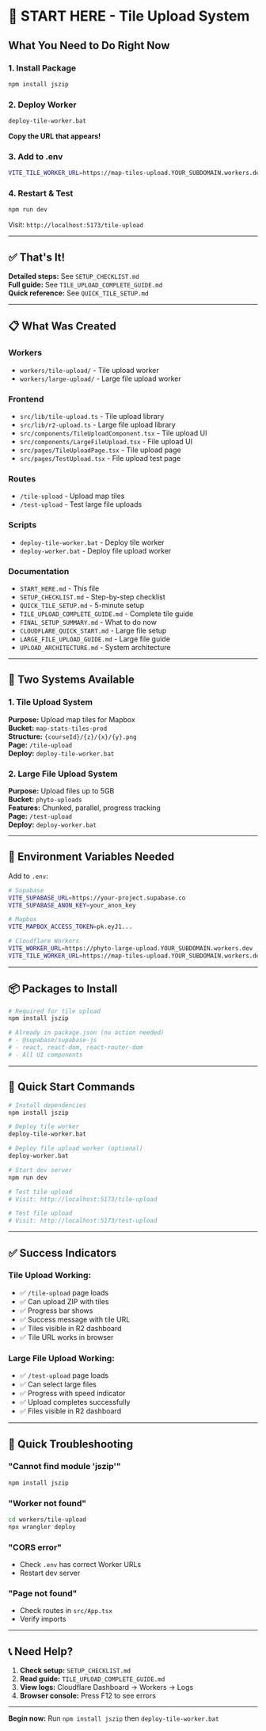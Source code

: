 # 🚀 START HERE - Tile Upload System

## What You Need to Do Right Now

### 1. Install Package
```bash
npm install jszip
```

### 2. Deploy Worker
```bash
deploy-tile-worker.bat
```
**Copy the URL that appears!**

### 3. Add to .env
```bash
VITE_TILE_WORKER_URL=https://map-tiles-upload.YOUR_SUBDOMAIN.workers.dev
```

### 4. Restart & Test
```bash
npm run dev
```
Visit: `http://localhost:5173/tile-upload`

---

## ✅ That's It!

**Detailed steps:** See `SETUP_CHECKLIST.md`  
**Full guide:** See `TILE_UPLOAD_COMPLETE_GUIDE.md`  
**Quick reference:** See `QUICK_TILE_SETUP.md`

---

## 📋 What Was Created

### Workers
- `workers/tile-upload/` - Tile upload worker
- `workers/large-upload/` - Large file upload worker

### Frontend
- `src/lib/tile-upload.ts` - Tile upload library
- `src/lib/r2-upload.ts` - Large file upload library
- `src/components/TileUploadComponent.tsx` - Tile upload UI
- `src/components/LargeFileUpload.tsx` - File upload UI
- `src/pages/TileUploadPage.tsx` - Tile upload page
- `src/pages/TestUpload.tsx` - File upload test page

### Routes
- `/tile-upload` - Upload map tiles
- `/test-upload` - Test large file uploads

### Scripts
- `deploy-tile-worker.bat` - Deploy tile worker
- `deploy-worker.bat` - Deploy file upload worker

### Documentation
- `START_HERE.md` - This file
- `SETUP_CHECKLIST.md` - Step-by-step checklist
- `QUICK_TILE_SETUP.md` - 5-minute setup
- `TILE_UPLOAD_COMPLETE_GUIDE.md` - Complete tile guide
- `FINAL_SETUP_SUMMARY.md` - What to do now
- `CLOUDFLARE_QUICK_START.md` - Large file setup
- `LARGE_FILE_UPLOAD_GUIDE.md` - Large file guide
- `UPLOAD_ARCHITECTURE.md` - System architecture

---

## 🎯 Two Systems Available

### 1. Tile Upload System
**Purpose:** Upload map tiles for Mapbox  
**Bucket:** `map-stats-tiles-prod`  
**Structure:** `{courseId}/{z}/{x}/{y}.png`  
**Page:** `/tile-upload`  
**Deploy:** `deploy-tile-worker.bat`

### 2. Large File Upload System
**Purpose:** Upload files up to 5GB  
**Bucket:** `phyto-uploads`  
**Features:** Chunked, parallel, progress tracking  
**Page:** `/test-upload`  
**Deploy:** `deploy-worker.bat`

---

## 🔧 Environment Variables Needed

Add to `.env`:
```bash
# Supabase
VITE_SUPABASE_URL=https://your-project.supabase.co
VITE_SUPABASE_ANON_KEY=your_anon_key

# Mapbox
VITE_MAPBOX_ACCESS_TOKEN=pk.eyJ1...

# Cloudflare Workers
VITE_WORKER_URL=https://phyto-large-upload.YOUR_SUBDOMAIN.workers.dev
VITE_TILE_WORKER_URL=https://map-tiles-upload.YOUR_SUBDOMAIN.workers.dev
```

---

## 📦 Packages to Install

```bash
# Required for tile upload
npm install jszip

# Already in package.json (no action needed)
# - @supabase/supabase-js
# - react, react-dom, react-router-dom
# - All UI components
```

---

## 🚀 Quick Start Commands

```bash
# Install dependencies
npm install jszip

# Deploy tile worker
deploy-tile-worker.bat

# Deploy file upload worker (optional)
deploy-worker.bat

# Start dev server
npm run dev

# Test tile upload
# Visit: http://localhost:5173/tile-upload

# Test file upload
# Visit: http://localhost:5173/test-upload
```

---

## ✅ Success Indicators

### Tile Upload Working:
- ✅ `/tile-upload` page loads
- ✅ Can upload ZIP with tiles
- ✅ Progress bar shows
- ✅ Success message with tile URL
- ✅ Tiles visible in R2 dashboard
- ✅ Tile URL works in browser

### Large File Upload Working:
- ✅ `/test-upload` page loads
- ✅ Can select large files
- ✅ Progress with speed indicator
- ✅ Upload completes successfully
- ✅ Files visible in R2 dashboard

---

## 🐛 Quick Troubleshooting

### "Cannot find module 'jszip'"
```bash
npm install jszip
```

### "Worker not found"
```bash
cd workers/tile-upload
npx wrangler deploy
```

### "CORS error"
- Check `.env` has correct Worker URLs
- Restart dev server

### "Page not found"
- Check routes in `src/App.tsx`
- Verify imports

---

## 📞 Need Help?

1. **Check setup:** `SETUP_CHECKLIST.md`
2. **Read guide:** `TILE_UPLOAD_COMPLETE_GUIDE.md`
3. **View logs:** Cloudflare Dashboard → Workers → Logs
4. **Browser console:** Press F12 to see errors

---

**Begin now:** Run `npm install jszip` then `deploy-tile-worker.bat`
